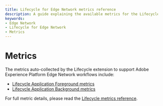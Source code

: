 ```yaml
---
title: Lifecycle for Edge Network metrics reference
description: A guide explaining the available metrics for the Lifecycle for Edge Network mobile extension.
keywords:
- Edge Network
- Lifecycle for Edge Network
- Metrics
---
```


# Metrics

The metrics auto-collected by the Lifecycle extension to support Adobe Experience Platform Edge Network workflows include:

* [Lifecycle Application Foreground metrics](../../home/base/mobile-core/lifecycle/metrics.md#lifecycle-application-foreground-metrics)
* [Lifecycle Application Background metrics](../../home/base/mobile-core/lifecycle/metrics.md#lifecycle-application-background-metrics)

For full metric details, please read the [Lifecycle metrics reference](../../home/base/mobile-core/lifecycle/metrics.md).
